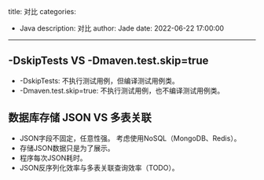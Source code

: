 title: 对比
categories:
  - Java
description: 对比
author: Jade
date: 2022-06-22 17:00:00
---

## -DskipTests VS -Dmaven.test.skip=true
- -DskipTests: 不执行测试用例，但编译测试用例类。
- -Dmaven.test.skip=true: 不执行测试用例，也不编译测试用例类。

## 数据库存储 JSON VS 多表关联
- JSON字段不固定，任意性强。 考虑使用NoSQL（MongoDB、Redis）。
- 存储JSON数据只是为了展示。
- 程序每次JSON耗时。
- JSON反序列化效率与多表关联查询效率（TODO）。

